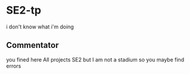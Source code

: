 # SE2-tp
i don't know what i'm doing 
## Commentator
you fined here All projects SE2 but I am not a stadium so you maybe find errors
